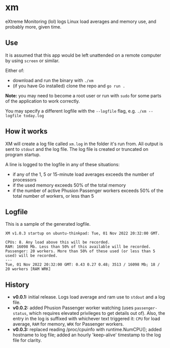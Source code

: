 # xm

eXtreme Monitoring (lol) logs Linux load averages and memory use, and probably more, given time.


## Use

It is assumed that this app would be left unattended on a remote computer by using `screen` or similar.

Either of:

* download and run the binary with `./xm`
* (if you have Go installed) clone the repo and `go run .`

**Note:** you may need to become a root user or run with `sudo` for some parts of the application to work correctly.

You may specify a different logfile with the `--logfile` flag, e.g. `./xm --logfile today.log`


## How it works

XM will create a log file called `xm.log` in the folder it's run from.  All output is sent to `stdout` and the log file.  The log file is created or truncated on program startup.

A line is logged to the logfile in any of these situations:

* if any of the 1, 5 or 15-minute load averages exceeds the number of processors
* if the used memory exceeds 50% of the total memory
* if the number of active Phusion Passenger workers exceeds 50% of the total number of workers, or less than 5


## Logfile

This is a sample of the generated logfile.

```
XM v1.0.3 startup on ubuntu-thinkpad: Tue, 01 Nov 2022 20:32:00 GMT.

CPUs: 8. Any load above this will be recorded.
RAM: 16098 Mb. Less than 50% of this available will be recorded.
Passenger: 20 workers. More than 50% of these used (or less than 5 used) will be recorded.
---
Tue, 01 Nov 2022 20:32:00 GMT: 0.43 0.27 0.48; 3513 / 16098 Mb; 18 / 20 workers [RAM WRK]
```


## History

* **v0.0.1:** initial release. Logs load average and ram use to `stdout` and a log file.
* **v0.0.2:** added Phusion Passenger worker watching (uses `passenger-status`, which requires elevated privileges to get details out of). Also, the entry in the log is suffixed with whichever text triggered it: `CPU` for load average, `RAM` for memory, `WRK` for Passenger workers.
* **v0.0.3:** replaced reading /proc/cpuinfo with runtime.NumCPU(); added hostname to log file; added an hourly 'keep-alive' timestamp to the log file for clarity.